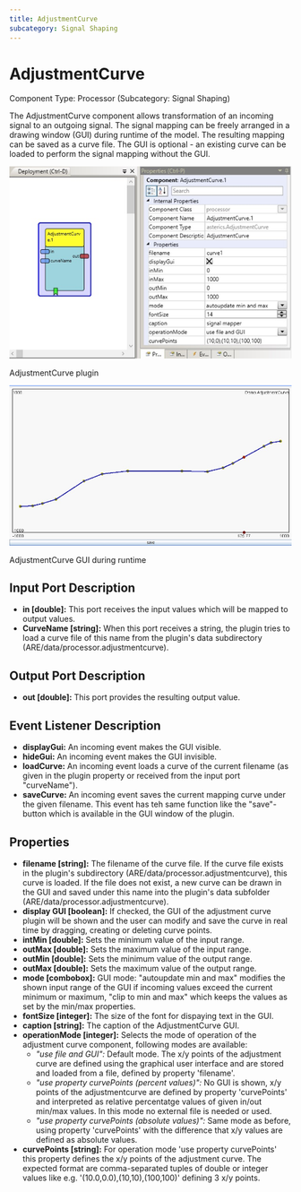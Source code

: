 ```yaml
---
title: AdjustmentCurve
subcategory: Signal Shaping
---
```


# AdjustmentCurve

Component Type: Processor (Subcategory: Signal Shaping)

The AdjustmentCurve component allows transformation of an incoming signal to an outgoing signal. The signal mapping can be freely arranged in a drawing window (GUI) during runtime of the model. The resulting mapping can be saved as a curve file. The GUI is optional - an existing curve can be loaded to perform the signal mapping without the GUI.

![Screenshot: AdjustmentCurve plugin](./img/adjustmentcurve.jpg "Screenshot: AdjustmentCurve plugin")

AdjustmentCurve plugin

![Screenshot: AdjustmentCurve GUI during runtime](./img/adjustmentcurve1.jpg "Screenshot: AdjustmentCurve GUI during runtime")

AdjustmentCurve GUI during runtime

## Input Port Description

- **in \[double\]:** This port receives the input values which will be mapped to output values.
- **CurveName \[string\]:** When this port receives a string, the plugin tries to load a curve file of this name from the plugin's data subdirectory (ARE/data/processor.adjustmentcurve).

## Output Port Description

- **out \[double\]:** This port provides the resulting output value.

## Event Listener Description

- **displayGui:** An incoming event makes the GUI visible.
- **hideGui:** An incoming event makes the GUI invisible.
- **loadCurve:** An incoming event loads a curve of the current filename (as given in the plugin property or received from the input port "curveName").
- **saveCurve:** An incoming event saves the current mapping curve under the given filename. This event has teh same function like the "save"-button which is available in the GUI window of the plugin.

## Properties

- **filename \[string\]:** The filename of the curve file. If the curve file exists in the plugin's subdirectory (ARE/data/processor.adjustmentcurve), this curve is loaded. If the file does not exist, a new curve can be drawn in the GUI and saved under this name into the plugin's data subfolder (ARE/data/processor.adjustmentcurve).
- **display GUI \[boolean\]:** If checked, the GUI of the adjustment curve plugin will be shown and the user can modify and save the curve in real time by dragging, creating or deleting curve points.
- **intMin \[double\]:** Sets the minimum value of the input range.
- **outMax \[double\]:** Sets the maximum value of the input range.
- **outMin \[double\]:** Sets the minimum value of the output range.
- **outMax \[double\]:** Sets the maximum value of the output range.
- **mode \[combobox\]:** GUI mode: "autoupdate min and max" modifies the shown input range of the GUI if incoming values exceed the current minimum or maximum, "clip to min and max" which keeps the values as set by the min/max properties.
- **fontSize \[integer\]:** The size of the font for dispaying text in the GUI.
- **caption \[string\]:** The caption of the AdjustmentCurve GUI.
- **operationMode \[integer\]:** Selects the mode of operation of the adjustment curve component, following modes are available:
  - _"use file and GUI":_ Default mode. The x/y points of the adjustment curve are defined using the graphical user interface and are stored and loaded from a file, defined by property 'filename'.
  - _"use property curvePoints (percent values)":_ No GUI is shown, x/y points of the adjustmentcurve are defined by property 'curvePoints' and interpreted as relative percentatge values of given in/out min/max values. In this mode no external file is needed or used.
  - _"use property curvePoints (absolute values)":_ Same mode as before, using property 'curvePoints' with the difference that x/y values are defined as absolute values.
- **curvePoints \[string\]:** For operation mode 'use property curvePoints' this property defines the x/y points of the adjustment curve. The expected format are comma-separated tuples of double or integer values like e.g. '(10.0,0.0),(10,10),(100,100)' defining 3 x/y points.
